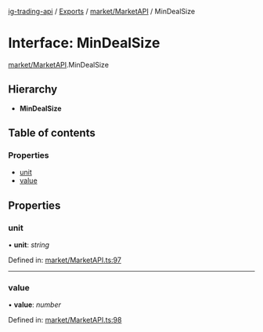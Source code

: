 [ig-trading-api](../../README.md) / [Exports](../../modules.md) / [market/MarketAPI](../../modules/market_marketapi.md) / MinDealSize

# Interface: MinDealSize

[market/MarketAPI](../../modules/market_marketapi.md).MinDealSize

## Hierarchy

- **MinDealSize**

## Table of contents

### Properties

- [unit](marketapi.mindealsize.md#unit)
- [value](marketapi.mindealsize.md#value)

## Properties

### unit

• **unit**: _string_

Defined in: [market/MarketAPI.ts:97](https://github.com/bennycode/ig-trading-api/blob/d998514/src/market/MarketAPI.ts#L97)

---

### value

• **value**: _number_

Defined in: [market/MarketAPI.ts:98](https://github.com/bennycode/ig-trading-api/blob/d998514/src/market/MarketAPI.ts#L98)
